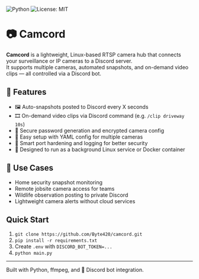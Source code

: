 ![Python](https://img.shields.io/badge/python-3.10+-blue)
![License: MIT](https://img.shields.io/badge/License-MIT-yellow.svg)

# 📷 Camcord

**Camcord** is a lightweight, Linux-based RTSP camera hub that connects your surveillance or IP cameras to a Discord server.  
It supports multiple cameras, automated snapshots, and on-demand video clips — all controlled via a Discord bot.

## 🚀 Features

- 🖼️ Auto-snapshots posted to Discord every X seconds
- 🎞️ On-demand video clips via Discord command (e.g. `/clip driveway 10s`)
- 🔐 Secure password generation and encrypted camera config
- 🔧 Easy setup with YAML config for multiple cameras
- 🧠 Smart port hardening and logging for better security
- 🐧 Designed to run as a background Linux service or Docker container

## 🔧 Use Cases
- Home security snapshot monitoring
- Remote jobsite camera access for teams
- Wildlife observation posting to private Discord
- Lightweight camera alerts without cloud services

## Quick Start
1. `git clone https://github.com/Byte420/camcord.git`
2. `pip install -r requirements.txt`
3. Create `.env` with `DISCORD_BOT_TOKEN=...`
4. `python main.py`


---
Built with Python, ffmpeg, and 💬 Discord bot integration.
